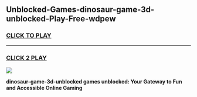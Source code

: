 
## Unblocked-Games-dinosaur-game-3d-unblocked-Play-Free-wdpew
<h3>
<a href="https://premium76.site?title=dinosaur-game-3d-unblocked&ref=18A1">CLICK TO PLAY</a></h3>
<hr>

<h3>
<a href="https://premium76.site?title=dinosaur-game-3d-unblocked&ref=18A1">CLICK 2 PLAY</a>
  
</h3>

<a href="https://premium76.site?title=dinosaur-game-3d-unblocked&ref=18A1"><img src="https://clearcache.store/games.png"></a>


**dinosaur-game-3d-unblocked games unblocked: Your Gateway to Fun and Accessible Online Gaming**
